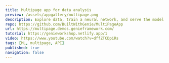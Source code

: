 ```yaml
---
title: Multipage app for data analysis
preview: /assets/appgallery/multipage.png
description: Explore data, train a neural network, and serve the model via an API.
repo: https://github.com/BuiltWithGenie/MultiPageApp
url: https://multipage.demos.genieframework.com/
tutorial: https://genieworkshop.netlify.app/1
video: https://www.youtube.com/watch?v=dffZTCDpiRs
tags: [ML, multipage, API]
published: true
navigation: false
---
```

